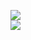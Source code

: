 [![](https://img.shields.io/badge/Made%20With-Github%20Spray-lightgrey.svg?style=for-the-badge&logo=github)](https://github.com/Annihil/github-spray#24951)  
[![](https://i.imgur.com/2DrTn0Z.gif)](https://github.com/Annihil/github-spray)